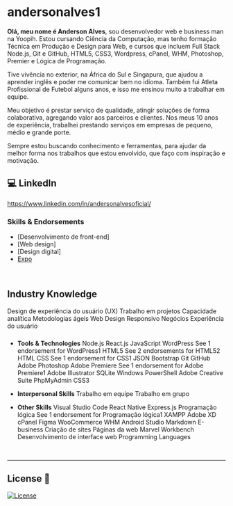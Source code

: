 # andersonalves1
 
**Olá, meu nome é Anderson Alves**, sou desenvolvedor web e business man na Yoopih. Estou cursando Ciência da Computação, mas tenho formação Técnica em Produção e Design para Web, e cursos que incluem Full Stack Node.js, Git e GitHub, HTML5, CSS3, Wordpress, cPanel, WHM, Photoshop, Premier e Lógica de Programação. 

Tive vivência no exterior, na África do Sul e Singapura, que ajudou a aprender inglês e poder me comunicar bem no idioma. Também fui Atleta Profissional de Futebol alguns anos, e isso me ensinou muito a trabalhar em equipe. 

Meu objetivo é prestar serviço de qualidade, atingir soluções de forma colaborativa, agregando valor aos parceiros e clientes. Nos meus 10 anos de experiência, trabalhei prestando serviços em empresas de pequeno, médio e grande porte. 

Sempre estou buscando conhecimento e ferramentas, para ajudar da melhor forma nos trabalhos que estou envolvido, que faço com inspiração e motivação.


## **💻 LinkedIn**
https://www.linkedin.com/in/andersonalvesoficial/

### **Skills & Endorsements**
 
- [Desenvolvimento de front-end]
- [Web design]
- [Design digital]
- [Expo](https://expo.io/)

&nbsp;

## **Industry Knowledge**
Design de experiência do usuário (UX)
Trabalho em projetos
Capacidade analítica
Metodologias ágeis
Web Design Responsivo
Negócios
Experiência do usuário

### 
- **Tools & Technologies**
Node.js
React.js
JavaScript
WordPress
See 1 endorsement for WordPress1
HTML5
See 2 endorsements for HTML52
HTML
CSS
See 1 endorsement for CSS1
JSON
Bootstrap
Git
GitHub
Adobe Photoshop
Adobe Premiere
See 1 endorsement for Adobe Premiere1
Adobe Illustrator
SQLite
Windows PowerShell
Adobe Creative Suite
PhpMyAdmin
CSS3

- **Interpersonal Skills**
Trabalho em equipe
Trabalho em grupo

- **Other Skills**
Visual Studio Code
React Native
Express.js
Programação lógica
See 1 endorsement for Programação lógica1
XAMPP
Adobe XD
cPanel
Figma
WooCommerce
WHM
Android Studio
Markdown
E-business
Criação de sites
Páginas da web
Marvel
Workbench
Desenvolvimento de interface web
Programming Languages

&nbsp;


----

## License 📝
<a href="http://badges.mit-license.org" rel="nofollow"><img src="https://camo.githubusercontent.com/107590fac8cbd65071396bb4d04040f76cde5bde/687474703a2f2f696d672e736869656c64732e696f2f3a6c6963656e73652d6d69742d626c75652e7376673f7374796c653d666c61742d737175617265" alt="License" data-canonical-src="http://img.shields.io/:license-mit-blue.svg?style=flat-square" style="max-width:100%;"></a>
